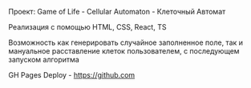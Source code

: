 Проект: Game of Life - Cellular Automaton - Клеточный Автомат

Реализация с помощью HTML, CSS, React, TS

Возможность как генерировать случайное заполненное поле, так и мануальное расставление клеток пользователем, с последующем запуском алгоритма

GH Pages Deploy - https://github.com